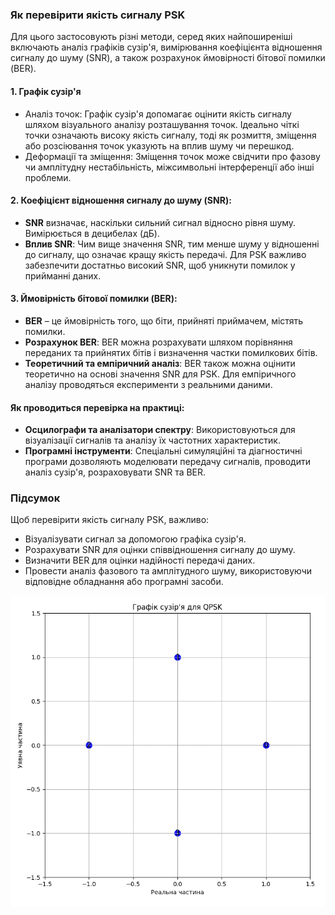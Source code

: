 ### Як перевірити якість сигналу PSK
Для цього застосовують різні методи, серед яких найпоширеніші включають аналіз графіків сузір'я, вимірювання коефіцієнта відношення сигналу до шуму (SNR), а також розрахунок ймовірності бітової помилки (BER).

#### 1. Графік сузір'я
- Аналіз точок: Графік сузір'я допомагає оцінити якість сигналу шляхом візуального аналізу розташування точок. Ідеально чіткі точки означають високу якість сигналу, тоді як розмиття, зміщення або розсіювання точок указують на вплив шуму чи перешкод.
- Деформації та зміщення: Зміщення точок може свідчити про фазову чи амплітудну нестабільність, міжсимвольні інтерференції або інші проблеми.

#### 2. Коефіцієнт відношення сигналу до шуму (SNR):
- **SNR** визначає, наскільки сильний сигнал відносно рівня шуму. Вимірюється в децибелах (дБ).
- **Вплив SNR**: Чим вище значення SNR, тим менше шуму у відношенні до сигналу, що означає кращу якість передачі. Для PSK важливо забезпечити достатньо високий SNR, щоб уникнути помилок у прийманні даних.

#### 3. Ймовірність бітової помилки (BER):
- **BER** – це ймовірність того, що біти, прийняті приймачем, містять помилки.
- **Розрахунок BER**: BER можна розрахувати шляхом порівняння переданих та прийнятих бітів і визначення частки помилкових бітів.
- **Теоретичний та емпіричний аналіз**: BER також можна оцінити теоретично на основі значення SNR для PSK. Для емпіричного аналізу проводяться експерименти з реальними даними.

#### Як проводиться перевірка на практиці:
- **Осцилографи та аналізатори спектру**: Використовуються для візуалізації сигналів та аналізу їх частотних характеристик.
- **Програмні інструменти**: Спеціальні симуляційні та діагностичні програми дозволяють моделювати передачу сигналів, проводити аналіз сузір'я, розраховувати SNR та BER.

### Підсумок
Щоб перевірити якість сигналу PSK, важливо:

- Візуалізувати сигнал за допомогою графіка сузір'я.
- Розрахувати SNR для оцінки співвідношення сигналу до шуму.
- Визначити BER для оцінки надійності передачі даних.
- Провести аналіз фазового та амплітудного шуму, використовуючи відповідне обладнання або програмні засоби.

![alt text](image.png)